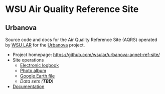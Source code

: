WSU Air Quality Reference Site
==============================

Urbanova
--------

Source code and docs for the Air Quality Reference Site (AQRS) operated by 
[WSU LAR](http://lar.wsu.edu) for the [Urbanova](http://urbanova.org) project.

* Project homepage: https://github.com/wsular/urbanova-aqnet-ref-site/
* Site operations
    * [Electronic logbook](https://docs.google.com/spreadsheets/d/14HycvtTaui8ww63L8QmsVv5-y9EYkYANgTiFb9P61yE/edit?usp=sharing)
    * [Photo album](https://drive.google.com/open?id=1z19UCJNNtwDLH6p5xHMF20r67x9sxuy9)
    * [Google Earth file](urbanova-aqrs.kml)
    * *Data sets (**TBD**)*
* [Documentation](docs/)

